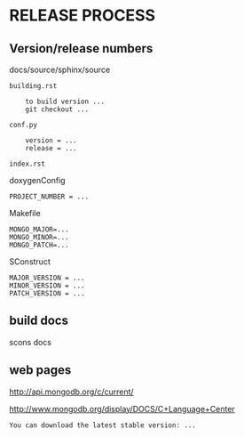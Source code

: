 # RELEASE PROCESS

Version/release numbers
-----------------------

docs/source/sphinx/source

    building.rst

        to build version ...
        git checkout ...

    conf.py

        version = ...
        release = ...

    index.rst

doxygenConfig

    PROJECT_NUMBER = ...

Makefile

    MONGO_MAJOR=...
    MONGO_MINOR=...
    MONGO_PATCH=...

SConstruct

    MAJOR_VERSION = ...
    MINOR_VERSION = ...
    PATCH_VERSION = ...

build docs
----------

scons docs

web pages
---------

http://api.mongodb.org/c/current/



http://www.mongodb.org/display/DOCS/C+Language+Center

    You can download the latest stable version: ...



